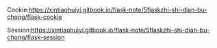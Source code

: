 Cookie:https://xintiaohuiyi.gitbook.io/flask-note/5flaskzhi-shi-dian-bu-chong/flask-cookie

Session:https://xintiaohuiyi.gitbook.io/flask-note/5flaskzhi-shi-dian-bu-chong/flask-session

